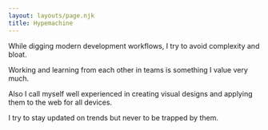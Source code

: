 ```yaml
---
layout: layouts/page.njk
title: Hypemachine
---
```


While digging modern development workflows, I try to avoid complexity and bloat.

Working and learning from each other in teams is something I value very much.

Also I call myself well experienced in creating visual designs and applying them to the web for all devices.

I try to stay updated on trends but never to be trapped by them.

